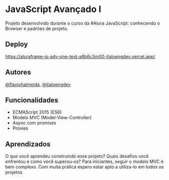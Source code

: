 
# JavaScript Avançado I

Projeto desenvolvido durante o curso da #Alura JavaScript: conhecendo o Browser e padrões de projeto.


## Deploy

https://aluraframe-js-adv-one-test-a8b6c3m00-italoengdev.vercel.app/



## Autores

[@flaviohalmeida](https://www.github.com/flaviohalmeida),
[@italoengdev](https://www.github.com/italoengdev)



## Funcionalidades

- ECMAScript 2015 (ES6)
- Modelo MVC (Model-View-Controller)
- Async com promises
- Proxies


## Aprendizados

O que você aprendeu construindo esse projeto? Quais desafios você enfrentou e como você superou-os?
Para iniciantes, seguir o modelo MVC é bem complexo. Com muita prática espero estar apto a utiliza-lo em todos os projetos

